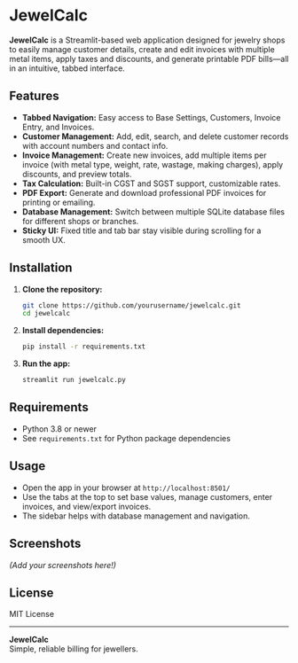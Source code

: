 # JewelCalc

**JewelCalc** is a Streamlit-based web application designed for jewelry shops to easily manage customer details, create and edit invoices with multiple metal items, apply taxes and discounts, and generate printable PDF bills—all in an intuitive, tabbed interface.

## Features

- **Tabbed Navigation:** Easy access to Base Settings, Customers, Invoice Entry, and Invoices.
- **Customer Management:** Add, edit, search, and delete customer records with account numbers and contact info.
- **Invoice Management:** Create new invoices, add multiple items per invoice (with metal type, weight, rate, wastage, making charges), apply discounts, and preview totals.
- **Tax Calculation:** Built-in CGST and SGST support, customizable rates.
- **PDF Export:** Generate and download professional PDF invoices for printing or emailing.
- **Database Management:** Switch between multiple SQLite database files for different shops or branches.
- **Sticky UI:** Fixed title and tab bar stay visible during scrolling for a smooth UX.

## Installation

1. **Clone the repository:**
   ```bash
   git clone https://github.com/yourusername/jewelcalc.git
   cd jewelcalc
   ```

2. **Install dependencies:**
   ```bash
   pip install -r requirements.txt
   ```

3. **Run the app:**
   ```bash
   streamlit run jewelcalc.py
   ```

## Requirements

- Python 3.8 or newer
- See `requirements.txt` for Python package dependencies

## Usage

- Open the app in your browser at `http://localhost:8501/`
- Use the tabs at the top to set base values, manage customers, enter invoices, and view/export invoices.
- The sidebar helps with database management and navigation.

## Screenshots

*(Add your screenshots here!)*

## License

MIT License

---

**JewelCalc**  
Simple, reliable billing for jewellers.
